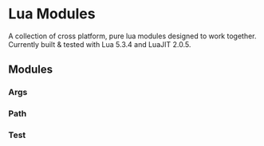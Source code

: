 # Lua Modules

A collection of cross platform, pure lua modules designed to work together.
Currently built & tested with Lua 5.3.4 and LuaJIT 2.0.5.

## Modules

### Args

### Path

### Test
